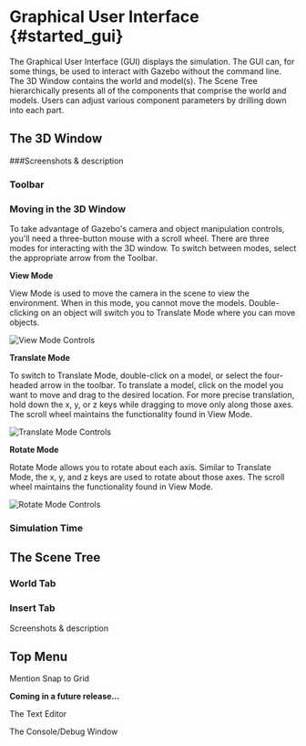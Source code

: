 Graphical User Interface {#started_gui}
======================
The Graphical User Interface (GUI) displays the simulation. The GUI can, for some things, be used to interact with Gazebo without the command line. The 3D Window contains the world and model(s). The Scene Tree hierarchically presents all of the components that comprise the world and models. Users can adjust various component parameters by drilling down into each part.

## The 3D Window


###Screenshots & description

### Toolbar

### Moving in the 3D Window
To take advantage of Gazebo's camera and object manipulation controls, you'll need a three-button mouse with a scroll wheel. There are three modes for interacting with the 3D window. To switch between modes, select the appropriate arrow from the Toolbar.

**View Mode**

View Mode is used to move the camera in the scene to view the environment. When in this mode, you cannot move the models. Double-clicking on an object will switch you to Translate Mode where you can move objects.

![View Mode Controls](../../images/ViewWorld.png "View Mode Controls")

**Translate Mode**

To switch to Translate Mode, double-click on a model, or select the four-headed arrow in the toolbar. To translate a model, click on the model you want to move and drag to the desired location. For more precise translation, hold down the x, y, or z keys while dragging to move only along those axes. The scroll wheel maintains the functionality found in View Mode.

![Translate Mode Controls](../../images/TranslateObject.png "Translate Mode Controls")

**Rotate Mode**

Rotate Mode allows you to rotate about each axis. Similar to Translate Mode, the x, y, and z keys are used to rotate about those axes. The scroll wheel maintains the functionality found in View Mode.

![Rotate Mode Controls](../../images/RotateObject.png "Rotate Mode Controls")

### Simulation Time



## The Scene Tree

### World Tab

### Insert Tab

Screenshots & description



## Top Menu

Mention Snap to Grid



**Coming in a future release…**

The Text Editor

The Console/Debug Window





